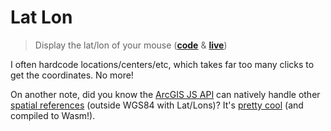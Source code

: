 # Lat Lon

> Display the lat/lon of your mouse (**[code](/index.html)** & **[live](https://mpayson.github.io/lat-lon/)**)

I often hardcode locations/centers/etc, which takes far too many clicks to get the coordinates. No more!

On another note, did you know the [ArcGIS JS API](https://developers.arcgis.com/javascript/) can natively handle other [spatial references](https://developers.arcgis.com/documentation/core-concepts/spatial-references/) (outside WGS84 with Lat/Lons)? It's [pretty cool](https://developers.arcgis.com/javascript/latest/sample-code/layers-csv-projection/index.html) (and compiled to Wasm!).